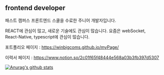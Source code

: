 ## frontend developer 

패스트 캠퍼스 프론트엔드 스쿨을 수료한 주니어 개발자입니다. 

REACT에 관심이 많고, 새로운 기술에도 관심이 많습니다. 요즘은 webSocket, React-Native, typescript에 관심이 많습니다.

포트폴리오 페이지  : https://winbigcoms.github.io/myPage/

이력서 페이지 : https://www.notion.so/2c01f65f48444e568a03b3fb397d5307
<!--
**winbigcoms/winbigcoms** is a ✨ _special_ ✨ repository because its `README.md` (this file) appears on your GitHub profile.

Here are some ideas to get you started:

- 🔭 I’m currently working on ...
- 🌱 I’m currently learning ...
- 👯 I’m looking to collaborate on ...
- 🤔 I’m looking for help with ...
- 💬 Ask me about ...
- 📫 How to reach me: ...
- 😄 Pronouns: ...
- ⚡ Fun fact: ...
-->
[![Anurag's github stats](https://github-readme-stats.vercel.app/api?username=winbigcoms)](https://github.com/anuraghazra/github-readme-stats)
